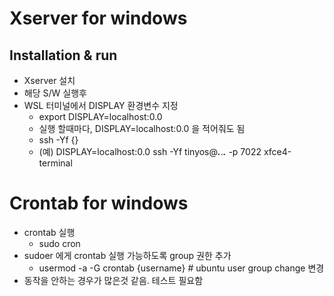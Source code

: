 # Xserver for windows
## Installation & run
- Xserver 설치
- 해당 S/W 실행후
- WSL 터미널에서 DISPLAY 환경변수 지정
  - export DISPLAY=localhost:0.0
  - 실행 할때마다, DISPLAY=localhost:0.0 을 적어줘도 됨
  - ssh -Yf {}
  - (예) DISPLAY=localhost:0.0 ssh -Yf tinyos@***.***.***.*** -p 7022 xfce4-terminal  
  

# Crontab for windows
  - crontab 실행
    - sudo cron
  - sudoer 에게 crontab 실행 가능하도록 group 권한 추가
    - usermod -a -G crontab {username} # ubuntu user group change 변경 
  - 동작을 안하는 경우가 많은것 같음. 테스트 필요함
          
